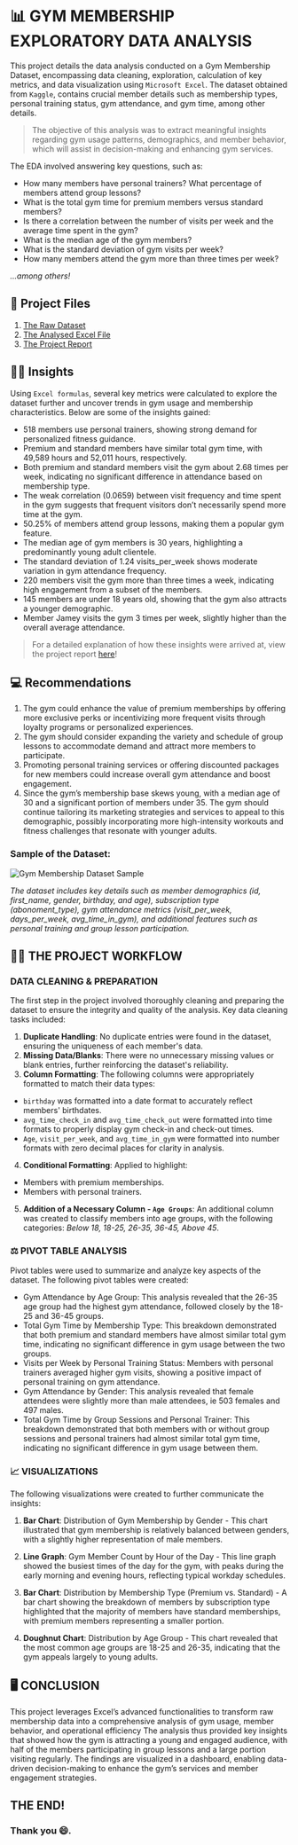 # 📊 GYM MEMBERSHIP EXPLORATORY DATA ANALYSIS

This project details the data analysis conducted on a Gym Membership Dataset, encompassing data cleaning, exploration, calculation of key metrics, and data visualization using `Microsoft Excel`. The dataset obtained from `Kaggle`, contains crucial member details such as membership types, personal training status, gym attendance, and gym time, among other details.
> The objective of this analysis was to extract meaningful insights regarding gym usage patterns, demographics, and member behavior, which will assist in decision-making and enhancing gym services.


The EDA involved answering key questions, such as:
- How many members have personal trainers? What percentage of members attend group lessons?
- What is the total gym time for premium members versus standard members?
- Is there a correlation between the number of visits per week and the average time spent in the gym?
- What is the median age of the gym members?
- What is the standard deviation of gym visits per week?
- How many members attend the gym more than three times per week?
  
*...among others!*

## 📂 Project Files
1. [The Raw Dataset](https://github.com/patriciavalentine/GYM-MEMBERSHIP-ANALYSIS/blob/main/Raw%20Gym%20Membership%20Dataset.xlsx)
2. [The Analysed Excel File](https://github.com/patriciavalentine/GYM-MEMBERSHIP-ANALYSIS/blob/main/Gym%20Membership%20Analysis.xlsx)
3. [The Project Report](https://github.com/patriciavalentine/GYM-MEMBERSHIP-ANALYSIS/blob/main/REPORT%20ON%20GYM%20MEMBERSHIP%20DATA%20ANALYSIS%20PROJECT.pdf)


## 🧑‍💻 Insights
Using `Excel formulas`, several key metrics were calculated to explore the dataset further and uncover trends in gym usage and membership characteristics.
Below are some of the insights gained:
- 518 members use personal trainers, showing strong demand for personalized fitness guidance.
- Premium and standard members have similar total gym time, with 49,589 hours and 52,011 hours, respectively.
- Both premium and standard members visit the gym about 2.68 times per week, indicating no significant difference in attendance based on membership type.
- The weak correlation (0.0659) between visit frequency and time spent in the gym suggests that frequent visitors don’t necessarily spend more time at the gym.
- 50.25% of members attend group lessons, making them a popular gym feature.
- The median age of gym members is 30 years, highlighting a predominantly young adult clientele.
- The standard deviation of 1.24 visits_per_week shows moderate variation in gym attendance frequency.
- 220 members visit the gym more than three times a week, indicating high engagement from a subset of the members.
- 145 members are under 18 years old, showing that the gym also attracts a younger demographic.
- Member Jamey visits the gym 3 times per week, slightly higher than the overall average attendance.
> For a detailed explanation of how these insights were arrived at, view the project report [here](https://github.com/patriciavalentine/GYM-MEMBERSHIP-ANALYSIS/blob/main/REPORT%20ON%20GYM%20MEMBERSHIP%20DATA%20ANALYSIS%20PROJECT.pdf)!


## 💻 Recommendations
1. The gym could enhance the value of premium memberships by offering more exclusive perks or incentivizing more frequent visits through loyalty programs or personalized experiences.
2. The gym should consider expanding the variety and schedule of group lessons to accommodate demand and attract more members to participate.
3. Promoting personal training services or offering discounted packages for new members could increase overall gym attendance and boost engagement.
4. Since the gym’s membership base skews young, with a median age of 30 and a significant portion of members under 35. The gym should continue tailoring its marketing strategies and services to appeal to this demographic, possibly incorporating more high-intensity workouts and fitness challenges that resonate with younger adults.


### Sample of the Dataset:
![Gym Membership Dataset Sample](https://github.com/user-attachments/assets/1807951f-2df5-4d51-b03d-0a914791ebdb)

*The dataset includes key details such as member demographics (id, first_name, gender, birthday, and age), subscription type (abonoment_type), gym attendance metrics (visit_per_week, days_per_week, avg_time_in_gym), and additional features such as personal training and group lesson participation.*

## 🧑‍💻 THE PROJECT WORKFLOW
### DATA CLEANING & PREPARATION
The first step in the project involved thoroughly cleaning and preparing the dataset to ensure the integrity and quality of the analysis.
Key data cleaning tasks included:
1. **Duplicate Handling**: No duplicate entries were found in the dataset, ensuring the uniqueness of each member's data.
2. **Missing Data/Blanks**: There were no unnecessary missing values or blank entries, further reinforcing the dataset's reliability.
3. **Column Formatting**: The following columns were appropriately formatted to match their data types:
- `birthday` was formatted into a date format to accurately reflect members' birthdates.
- `avg_time_check_in` and `avg_time_check_out` were formatted into time formats to properly display gym check-in and check-out times.
- `Age`, `visit_per_week`, and `avg_time_in_gym` were formatted into number formats with zero decimal places for clarity in analysis.
4. **Conditional Formatting**: Applied to highlight:
- Members with premium memberships.
- Members with personal trainers.
5. **Addition of a Necessary Column - `Age Groups`**: An additional column was created to classify members into age groups, with the following categories: *Below 18, 18-25, 26-35, 36-45, Above 45*.


### ⚖️ PIVOT TABLE ANALYSIS
Pivot tables were used to summarize and analyze key aspects of the dataset. The following pivot tables were created:
- Gym Attendance by Age Group: This analysis revealed that the 26-35 age group had the highest gym attendance, followed closely by the 18-25 and 36-45 groups.
- Total Gym Time by Membership Type: This breakdown demonstrated that both premium and standard members have almost similar total gym time, indicating no significant difference in gym usage between the two groups.
- Visits per Week by Personal Training Status: Members with personal trainers averaged higher gym visits, showing a positive impact of personal training on gym attendance.
- Gym Attendance by Gender: This analysis revealed that female attendees were slightly more than male attendees, ie 503 females and 497 males.
- Total Gym Time by Group Sessions and Personal Trainer: This breakdown demonstrated that both members with or without group sessions and personal trainers had almost similar total gym time, indicating no significant difference in gym usage between them.


### 📈 VISUALIZATIONS
The following visualizations were created to further communicate the insights:
1. **Bar Chart**: Distribution of Gym Membership by Gender - This chart illustrated that gym membership is relatively balanced between genders, with a slightly higher representation of male members.

2. **Line Graph**: Gym Member Count by Hour of the Day - This line graph showed the busiest times of the day for the gym, with peaks during the early morning and evening hours, reflecting typical workday schedules.

3. **Bar Chart**: Distribution by Membership Type (Premium vs. Standard) - A bar chart showing the breakdown of members by subscription type highlighted that the majority of members have standard memberships, with premium members representing a smaller portion.

4. **Doughnut Chart**: Distribution by Age Group - This chart revealed that the most common age groups are 18-25 and 26-35, indicating that the gym appeals largely to young adults.

## 🖥️ CONCLUSION
This project leverages Excel’s advanced functionalities to transform raw membership data into a comprehensive analysis of gym usage, member behavior, and operational efficiency
The analysis thus provided key insights that showed how the gym is attracting a young and engaged audience, with half of the members participating in group lessons and a large portion visiting regularly.
The findings are visualized in a dashboard, enabling data-driven decision-making to enhance the gym’s services and member engagement strategies.

## THE END!
### Thank you 😄.
